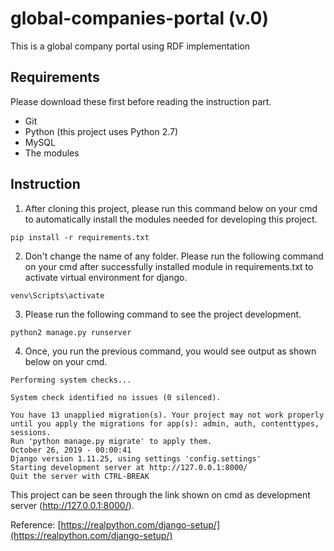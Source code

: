 # global-companies-portal (v.0)
This is a global company portal using RDF implementation

## Requirements
Please download these first before reading the instruction part.
- Git
- Python (this project uses Python 2.7)
- MySQL
- The modules 

## Instruction
1. After cloning this project, please run this command below on your cmd to automatically install the modules needed for developing this project.
```
pip install -r requirements.txt
```
2. Don't change the name of any folder. Please run the following command on your cmd after successfully installed module in requirements.txt to activate virtual environment for django.
```
venv\Scripts\activate
```
3. Please run the following command to see the project development.
```
python2 manage.py runserver
```
4. Once, you run the previous command, you would see output as shown below on your cmd.
```
Performing system checks...

System check identified no issues (0 silenced).

You have 13 unapplied migration(s). Your project may not work properly until you apply the migrations for app(s): admin, auth, contenttypes, sessions.
Run 'python manage.py migrate' to apply them.
October 26, 2019 - 00:00:41
Django version 1.11.25, using settings 'config.settings'
Starting development server at http://127.0.0.1:8000/
Quit the server with CTRL-BREAK
```
This project can be seen through the link shown on cmd as development server (http://127.0.0.1:8000/).

Reference: [https://realpython.com/django-setup/](https://realpython.com/django-setup/)
